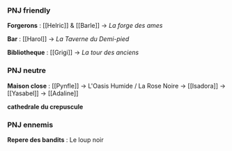 

### PNJ friendly

**Forgerons** : [[Helric]] & [[Barle]] -> _La forge des ames_

**Bar** : [[Harol]]                          -> _La Taverne du Demi-pied_

**Bibliotheque** : [[Grigi]]           -> _La tour des anciens_



### PNJ neutre

**Maison close** : [[Pynfle]]       -> L'Oasis Humide / La Rose Noire
-> [[Isadora]]
-> [[Yasabel]]
-> [[Adaline]]

__cathedrale du crepuscule__

### PNJ ennemis

**Repere des bandits** : Le loup noir